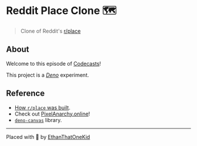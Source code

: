 # Reddit Place Clone 🗺

> Clone of Reddit's [r/place][place]

## About

Welcome to this episode of [Codecasts][codecasts]!

This project is a [*Deno*][deno] experiment.

## Reference

- [How `r/place` was built](https://redditblog.com/2017/04/13/how-we-built-rplace/).
- Check out [PixelAnarchy.online](https://pixelanarchy.online/)!
- [`deno-canvas`](https://github.com/DjDeveloperr/deno-canvas) library.

---

Placed with 💖 by [EthanThatOneKid][author_url]

[place]: https://www.reddit.com/r/place
[author_url]: https://github.com/EthanThatOneKid/
[codecasts]: https://github.com/EthanThatOneKid/codecasts
[deno]: https://deno.land/